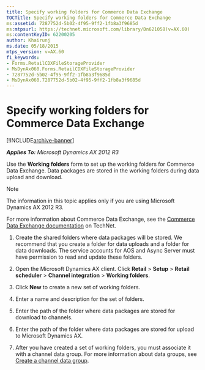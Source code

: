 ```yaml
---
title: Specify working folders for Commerce Data Exchange
TOCTitle: Specify working folders for Commerce Data Exchange
ms:assetid: 7287752d-5b02-4f95-9ff2-1fb8a3f9685d
ms:mtpsurl: https://technet.microsoft.com/library/Dn621058(v=AX.60)
ms:contentKeyID: 62200205
author: Khairunj
ms.date: 05/18/2015
mtps_version: v=AX.60
f1_keywords:
- Forms.RetailCDXFileStorageProvider
- MsDynAx060.Forms.RetailCDXFileStorageProvider
- 7287752d-5b02-4f95-9ff2-1fb8a3f9685d
- MsDynAx060.7287752d-5b02-4f95-9ff2-1fb8a3f9685d
---
```


# Specify working folders for Commerce Data Exchange 


[!INCLUDE[archive-banner](includes/archive-banner.md)]


_**Applies To:** Microsoft Dynamics AX 2012 R3_

Use the **Working folders** form to set up the working folders for Commerce Data Exchange. Data packages are stored in the working folders during data upload and download.


> [!NOTE]
> <P>The information in this topic applies only if you are using Microsoft Dynamics AX 2012 R3.</P>



For more information about Commerce Data Exchange, see the [Commerce Data Exchange documentation](https://go.microsoft.com/fwlink/?linkid=391057) on TechNet.

1.  Create the shared folders where data packages will be stored. We recommend that you create a folder for data uploads and a folder for data downloads. The service accounts for AOS and Async Server must have permission to read and update these folders.

2.  Open the Microsoft Dynamics AX client. Click **Retail** \> **Setup** \> **Retail scheduler** \> **Channel integration** \> **Working folders**.

3.  Click **New** to create a new set of working folders.

4.  Enter a name and description for the set of folders.

5.  Enter the path of the folder where data packages are stored for download to channels.

6.  Enter the path of the folder where data packages are stored for upload to Microsoft Dynamics AX.

7.  After you have created a set of working folders, you must associate it with a channel data group. For more information about data groups, see [Create a channel data group](create-a-channel-data-group.md).

  


